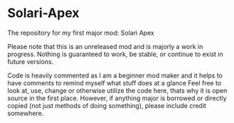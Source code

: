# Solari-Apex
The repository for my first major mod: Solari Apex

Please note that this is an unreleased mod and is majorly a work in progress.
Nothing is guaranteed to work, be stable, or continue to exist in future versions.

Code is heavily commented as I am a beginner mod maker and it helps to have comments to remind myself what stuff does at a glance
Feel free to look at, use, change or otherwise utilize the code here, thats why it is open source in the first place.
However, if anything major is borrowed or directly copied (not just methods of doing something), please include credit somewhere.
